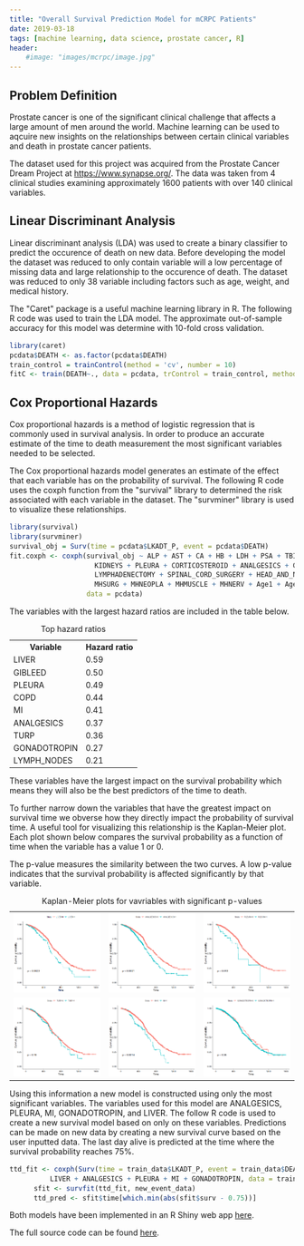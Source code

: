```yaml
---
title: "Overall Survival Prediction Model for mCRPC Patients"
date: 2019-03-18
tags: [machine learning, data science, prostate cancer, R]
header:
    #image: "images/mcrpc/image.jpg"
---
```


## Problem Definition

Prostate cancer is one of the significant clinical challenge that affects a large amount of men around the world. Machine learning can be used to aqcuire new insights on the relationships between certain clinical variables and death in prostate cancer patients.

The dataset used for this project was acquired from the Prostate Cancer Dream Project at https://www.synapse.org/. The data was taken from 4 clinical studies examining approximately 1600 patients with over 140 clinical variables.

## Linear Discriminant Analysis

Linear discriminant analysis (LDA) was used to create a binary classifier to predict the occurence of death on new data. Before developing the model the dataset was reduced to only contain variable will a low percentage of missing data and large relationship to the occurence of death. The dataset was reduced to only 38 variable including factors such as age, weight, and medical history.

The "Caret" package is a useful machine learning library in R. The following R code was used to train the LDA model. The approximate out-of-sample accuracy for this model was determine with 10-fold cross validation.

```r
library(caret)
pcdata$DEATH <- as.factor(pcdata$DEATH)
train_control = trainControl(method = 'cv', number = 10)
fitC <- train(DEATH~., data = pcdata, trControl = train_control, method = 'lda')
```

## Cox Proportional Hazards

Cox proportional hazards is a method of logistic regression that is commonly used in survival analysis. In order to produce an accurate estimate of the time to death measurement the most significant variables needed to be selected.

The Cox proportional hazards model generates an estimate of the effect that each variable has on the probability of survival. The following R code uses the coxph function from the "survival" library to determined  the risk associated with each variable in the dataset. The "survminer" library is used to visualize these relationships.

```r
library(survival)
library(survminer)
survival_obj = Surv(time = pcdata$LKADT_P, event = pcdata$DEATH)
fit.coxph <- coxph(survival_obj ~ ALP + AST + CA + HB + LDH + PSA + TBILI + PROSTATE + LYMPH_NODES + LIVER +
                     KIDNEYS + PLEURA + CORTICOSTEROID + ANALGESICS + GLUCOCORTICOID + ANTI_ANDROGENS + GONADOTROPIN +
                     LYMPHADENECTOMY + SPINAL_CORD_SURGERY + HEAD_AND_NECK + TURP + GIBLEED + MI + COPD + DVT + MHSOCIAL +
                     MHSURG + MHNEOPLA + MHMUSCLE + MHNERV + Age1 + Age2 + Age3 + Asian + Black + White + OtherRace,
                   data = pcdata)
```
The variables with the largest hazard ratios are included in the table below.

<table>
  <caption>Top hazard ratios</caption>
  <tr>
    <th>Variable</th>
    <th>Hazard ratio</th>
  </tr>
  <tr>
    <td>LIVER</td>
    <td>0.59</td>
  </tr>
  <tr>
    <td>GIBLEED</td>
    <td>0.50</td>
  </tr>
  <tr>
    <td>PLEURA</td>
    <td>0.49</td>
  </tr>
  <tr>
    <td>COPD</td>
    <td>0.44</td>
  </tr>
  <tr>
    <td>MI</td>
    <td>0.41</td>
  </tr>
  <tr>
    <td>ANALGESICS</td>
    <td>0.37</td>
  </tr>
  <tr>
    <td>TURP</td>
    <td>0.36</td>
  </tr>
  <tr>
    <td>GONADOTROPIN</td>
    <td>0.27</td>
  </tr>
  <tr>
    <td>LYMPH_NODES</td>
    <td>0.21</td>
  </tr>
</table>

These variables have the largest impact on the survival probability which means they will also be the best predictors of the time to death.

To further narrow down the variables that have the greatest impact on survival time we obverse how they directly impact the probability of survival time. A useful tool for visualizing this relationship is the Kaplan-Meier plot. Each plot shown below compares the survival probability as a function of time when the variable has a value 1 or 0.

The p-value measures the similarity between the two curves. A low p-value indicates that the survival probability is affected significantly by that variable.

<table>
  <caption>Kaplan-Meier plots for vavriables with significant p-values</caption>
  <tr>
    <td><img src="/images/figures/liver.png" alt=""></td>
    <td><img src="/images/figures/ANALGESICS.png" alt=""></td>
    <td><img src="/images/figures/PLEURA.png" alt=""></td>
  </tr>
  <tr>
    <td><img src="/images/figures/TURP.png" alt=""></td>
    <td><img src="/images/figures/MI.png" alt=""></td>
    <td><img src="/images/figures/GONA.png" alt=""></td>
  </tr>
</table>

<!-- {% include gallery caption="" %} -->

Using this information a new model is constructed using only the most significant variables. The variables used for this model are ANALGESICS, PLEURA, MI, GONADOTROPIN, and LIVER. The follow R code is used to create a new survival model based on only on these variables. Predictions can be made on new data by creating a new survival curve based on the user inputted data. The last day alive is predicted at the time where the survival probability reaches 75%.

```r
ttd_fit <- coxph(Surv(time = train_data$LKADT_P, event = train_data$DEATH) ~
          LIVER + ANALGESICS + PLEURA + MI + GONADOTROPIN, data = train_data)
      sfit <- survfit(ttd_fit, new_event_data)
      ttd_pred <- sfit$time[which.min(abs(sfit$surv - 0.75))]
```

Both models have been implemented in an R Shiny web app [here](https://spencernewellevans.shinyapps.io/capstone_OG07_2_0/).

The full source code can be found [here](https://github.com/spencernewellevans/mCRPC-overall-survival).
